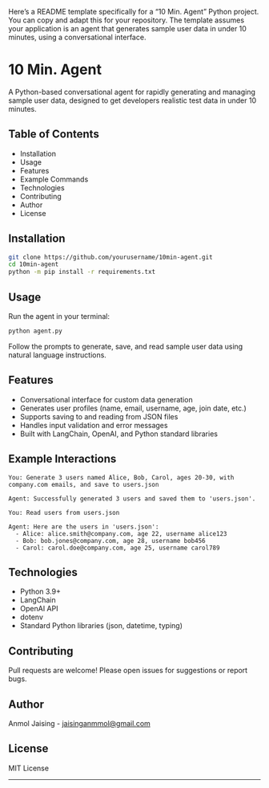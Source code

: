 Here’s a README template specifically for a “10 Min. Agent” Python project. You can copy and adapt this for your repository. The template assumes your application is an agent that generates sample user data in under 10 minutes, using a conversational interface.

# 10 Min. Agent

A Python-based conversational agent for rapidly generating and managing sample user data, designed to get developers realistic test data in under 10 minutes.

## Table of Contents

- Installation
- Usage
- Features
- Example Commands
- Technologies
- Contributing
- Author
- License

## Installation

```sh
git clone https://github.com/yourusername/10min-agent.git
cd 10min-agent
python -m pip install -r requirements.txt
```

## Usage

Run the agent in your terminal:
```sh
python agent.py
```
Follow the prompts to generate, save, and read sample user data using natural language instructions.

## Features

- Conversational interface for custom data generation
- Generates user profiles (name, email, username, age, join date, etc.)
- Supports saving to and reading from JSON files
- Handles input validation and error messages
- Built with LangChain, OpenAI, and Python standard libraries


## Example Interactions

```text
You: Generate 3 users named Alice, Bob, Carol, ages 20-30, with company.com emails, and save to users.json

Agent: Successfully generated 3 users and saved them to 'users.json'.
```

```text
You: Read users from users.json

Agent: Here are the users in 'users.json':
  - Alice: alice.smith@company.com, age 22, username alice123
  - Bob: bob.jones@company.com, age 28, username bob456
  - Carol: carol.doe@company.com, age 25, username carol789
```

## Technologies

- Python 3.9+
- LangChain
- OpenAI API
- dotenv
- Standard Python libraries (json, datetime, typing)

## Contributing

Pull requests are welcome! Please open issues for suggestions or report bugs.

## Author

Anmol Jaising - jaisinganmmol@gmail.com

## License

MIT License

***
